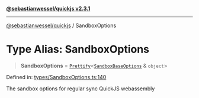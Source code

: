 [**@sebastianwessel/quickjs v2.3.1**](../README.md)

***

[@sebastianwessel/quickjs](../globals.md) / SandboxOptions

# Type Alias: SandboxOptions

> **SandboxOptions** = [`Prettify`](Prettify.md)\<[`SandboxBaseOptions`](SandboxBaseOptions.md) & `object`\>

Defined in: [types/SandboxOptions.ts:140](https://github.com/sebastianwessel/quickjs/blob/main/src/types/SandboxOptions.ts#L140)

The sandbox options for regular sync QuickJS webassembly
